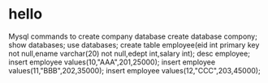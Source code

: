 # hello
Mysql commands to create company database
create database compony;
show databases;
use databases;
create table employee(eid int primary key not null,ename varchar(20) not null,edept int,salary int);
desc employee;
insert employee values(10,"AAA",201,25000);
insert employee values(11,"BBB",202,35000);
insert employee values(12,"CCC",203,45000);
